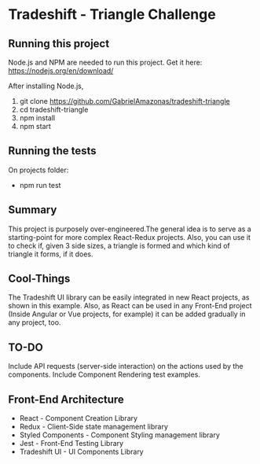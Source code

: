 # Tradeshift - Triangle Challenge

## Running this project

Node.js and NPM are needed to run this project. Get it here: https://nodejs.org/en/download/

After installing Node.js,

1. git clone https://github.com/GabrielAmazonas/tradeshift-triangle
2. cd tradeshift-triangle
3. npm install
4. npm start

## Running the tests
On projects folder:
- npm run test

## Summary
This project is purposely over-engineered.The general idea is to serve as a starting-point for more complex React-Redux projects.
Also, you can use it to check if, given 3 side sizes, a triangle is formed and which kind of triangle it forms, if it does.

## Cool-Things
The Tradeshift UI library can be easily integrated in new React projects, as shown in this example. Also, as React can be used in any Front-End project (Inside Angular or Vue projects, for example) it can be added gradually in any project, too.

## TO-DO
Include API requests (server-side interaction) on the actions used by the components.
Include Component Rendering test examples.


## Front-End Architecture
- React - Component Creation Library
- Redux - Client-Side state management library
- Styled Components - Component Styling management library
- Jest - Front-End Testing Library
- Tradeshift UI - UI Components Library

